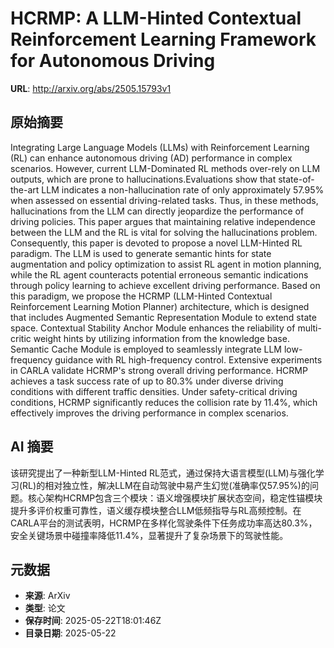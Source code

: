 # HCRMP: A LLM-Hinted Contextual Reinforcement Learning Framework for Autonomous Driving

**URL**: http://arxiv.org/abs/2505.15793v1

## 原始摘要

Integrating Large Language Models (LLMs) with Reinforcement Learning (RL) can
enhance autonomous driving (AD) performance in complex scenarios. However,
current LLM-Dominated RL methods over-rely on LLM outputs, which are prone to
hallucinations.Evaluations show that state-of-the-art LLM indicates a
non-hallucination rate of only approximately 57.95% when assessed on essential
driving-related tasks. Thus, in these methods, hallucinations from the LLM can
directly jeopardize the performance of driving policies. This paper argues that
maintaining relative independence between the LLM and the RL is vital for
solving the hallucinations problem. Consequently, this paper is devoted to
propose a novel LLM-Hinted RL paradigm. The LLM is used to generate semantic
hints for state augmentation and policy optimization to assist RL agent in
motion planning, while the RL agent counteracts potential erroneous semantic
indications through policy learning to achieve excellent driving performance.
Based on this paradigm, we propose the HCRMP (LLM-Hinted Contextual
Reinforcement Learning Motion Planner) architecture, which is designed that
includes Augmented Semantic Representation Module to extend state space.
Contextual Stability Anchor Module enhances the reliability of multi-critic
weight hints by utilizing information from the knowledge base. Semantic Cache
Module is employed to seamlessly integrate LLM low-frequency guidance with RL
high-frequency control. Extensive experiments in CARLA validate HCRMP's strong
overall driving performance. HCRMP achieves a task success rate of up to 80.3%
under diverse driving conditions with different traffic densities. Under
safety-critical driving conditions, HCRMP significantly reduces the collision
rate by 11.4%, which effectively improves the driving performance in complex
scenarios.


## AI 摘要

该研究提出了一种新型LLM-Hinted RL范式，通过保持大语言模型(LLM)与强化学习(RL)的相对独立性，解决LLM在自动驾驶中易产生幻觉(准确率仅57.95%)的问题。核心架构HCRMP包含三个模块：语义增强模块扩展状态空间，稳定性锚模块提升多评价权重可靠性，语义缓存模块整合LLM低频指导与RL高频控制。在CARLA平台的测试表明，HCRMP在多样化驾驶条件下任务成功率高达80.3%，安全关键场景中碰撞率降低11.4%，显著提升了复杂场景下的驾驶性能。

## 元数据

- **来源**: ArXiv
- **类型**: 论文
- **保存时间**: 2025-05-22T18:01:46Z
- **目录日期**: 2025-05-22
